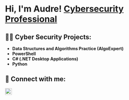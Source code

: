 <h1>Hi, I'm Audre! <a href="https://www.linkedin.com/in/audreclemons/">Cybersecurity Professional</a>

<h2>👨‍💻 Cyber Security Projects:</h2>

- <b>Data Structures and Algorithms Practice (AlgoExpert)</b>
- <b>PowerShell</b>
- <b>C# (.NET Desktop Applications)</b>
- <b>Python</b>

<h2> 🤳 Connect with me:</h2>

[<img align="left" alt="JoshMadakor | LinkedIn" width="22px" src="https://cdn.jsdelivr.net/npm/simple-icons@v3/icons/linkedin.svg" />][linkedin]


[linkedin]: https://linkedin.com/in/audreclemons

<!--
**joshmadakor1/joshmadakor1** is a ✨ _special_ ✨ repository because its `README.md` (this file) appears on your GitHub profile.

Here are some ideas to get you started:

- 🔭 I’m currently working on ...
- 🌱 I’m currently learning ...
- 👯 I’m looking to collaborate on ...
- 🤔 I’m looking for help with ...
- 💬 Ask me about ...
- 📫 How to reach me: ...
- 😄 Pronouns: ...
- ⚡ Fun fact: ...
-->
